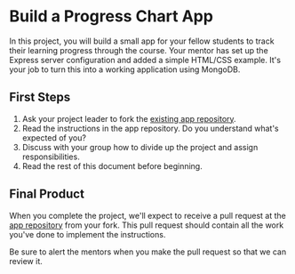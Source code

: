 # Build a Progress Chart App

In this project, you will build a small app for your fellow students to track their learning progress through the course. Your mentor has set up the Express server configuration and added a simple HTML/CSS example. It's your job to turn this into a working application using MongoDB.

## First Steps

1. Ask your project leader to fork the [existing app repository](https://github.com/CodeYourFuture/group-project-progress-chart).
2. Read the instructions in the app repository. Do you understand what's expected of you?
3. Discuss with your group how to divide up the project and assign responsibilities.
3. Read the rest of this document before beginning.

## Final Product

When you complete the project, we'll expect to receive a pull request at the [app repository](https://github.com/CodeYourFuture/group-project-progress-chart) from your fork. This pull request should contain all the work you've done to implement the instructions.

Be sure to alert the mentors when you make the pull request so that we can review it.
